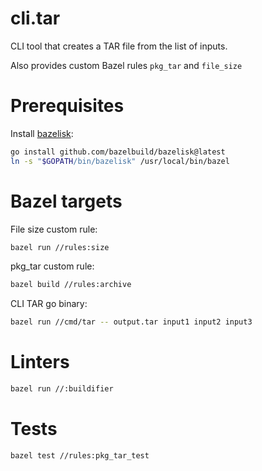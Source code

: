 # cli.tar

CLI tool that creates a TAR file from the list of inputs.

Also provides custom Bazel rules `pkg_tar` and `file_size`


# Prerequisites

Install [bazelisk](https://docs.bazel.build/versions/main/install-bazelisk.html):

```bash
go install github.com/bazelbuild/bazelisk@latest
ln -s "$GOPATH/bin/bazelisk" /usr/local/bin/bazel
```


# Bazel targets

File size custom rule:

```bash
bazel run //rules:size
```

pkg_tar custom rule:

```bash
bazel build //rules:archive
```

CLI TAR go binary:

```bash
bazel run //cmd/tar -- output.tar input1 input2 input3
```


# Linters

```bash
bazel run //:buildifier
```

# Tests

```bash
bazel test //rules:pkg_tar_test
```
